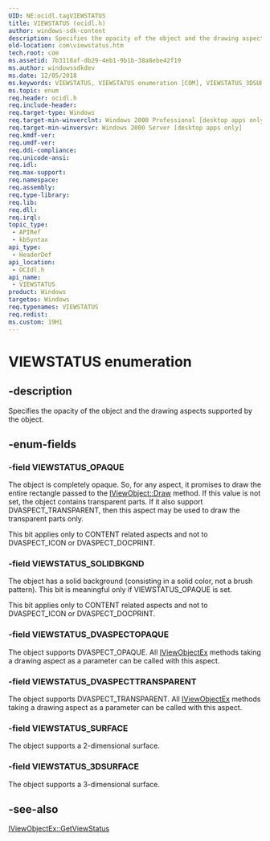 ```yaml
---
UID: NE:ocidl.tagVIEWSTATUS
title: VIEWSTATUS (ocidl.h)
author: windows-sdk-content
description: Specifies the opacity of the object and the drawing aspects supported by the object.
old-location: com\viewstatus.htm
tech.root: com
ms.assetid: 7b3118af-db29-4eb1-9b1b-38a8ebe42f19
ms.author: windowssdkdev
ms.date: 12/05/2018
ms.keywords: VIEWSTATUS, VIEWSTATUS enumeration [COM], VIEWSTATUS_3DSURFACE, VIEWSTATUS_DVASPECTOPAQUE, VIEWSTATUS_DVASPECTTRANSPARENT, VIEWSTATUS_OPAQUE, VIEWSTATUS_SOLIDBKGND, VIEWSTATUS_SURFACE, _ole_VIEWSTATUS, com.viewstatus, ocidl/VIEWSTATUS, ocidl/VIEWSTATUS_3DSURFACE, ocidl/VIEWSTATUS_DVASPECTOPAQUE, ocidl/VIEWSTATUS_DVASPECTTRANSPARENT, ocidl/VIEWSTATUS_OPAQUE, ocidl/VIEWSTATUS_SOLIDBKGND, ocidl/VIEWSTATUS_SURFACE
ms.topic: enum
req.header: ocidl.h
req.include-header: 
req.target-type: Windows
req.target-min-winverclnt: Windows 2000 Professional [desktop apps only]
req.target-min-winversvr: Windows 2000 Server [desktop apps only]
req.kmdf-ver: 
req.umdf-ver: 
req.ddi-compliance: 
req.unicode-ansi: 
req.idl: 
req.max-support: 
req.namespace: 
req.assembly: 
req.type-library: 
req.lib: 
req.dll: 
req.irql: 
topic_type:
 - APIRef
 - kbSyntax
api_type:
 - HeaderDef
api_location:
 - OCIdl.h
api_name:
 - VIEWSTATUS
product: Windows
targetos: Windows
req.typenames: VIEWSTATUS
req.redist: 
ms.custom: 19H1
---
```


# VIEWSTATUS enumeration


## -description


Specifies the opacity of the object and the drawing aspects supported by the object.




## -enum-fields




### -field VIEWSTATUS_OPAQUE

The object is completely opaque. So, for any aspect, it promises to draw the entire rectangle passed to the <a href="https://docs.microsoft.com/windows/desktop/api/oleidl/nf-oleidl-iviewobject-draw">IViewObject::Draw</a> method. If this value is not set, the object contains transparent parts. If it also support DVASPECT_TRANSPARENT, then this aspect may be used to draw the transparent parts only.

This bit applies only to CONTENT related aspects and not to DVASPECT_ICON or DVASPECT_DOCPRINT. 


### -field VIEWSTATUS_SOLIDBKGND

The object has a solid background (consisting in a solid color, not a brush pattern). This bit is meaningful only if VIEWSTATUS_OPAQUE is set.

This bit applies only to CONTENT related aspects and not to DVASPECT_ICON or DVASPECT_DOCPRINT. 


### -field VIEWSTATUS_DVASPECTOPAQUE

The object supports DVASPECT_OPAQUE. All <a href="https://docs.microsoft.com/windows/desktop/api/ocidl/nn-ocidl-iviewobjectex">IViewObjectEx</a> methods taking a drawing aspect as a parameter can be called with this aspect.


### -field VIEWSTATUS_DVASPECTTRANSPARENT

The object supports DVASPECT_TRANSPARENT. All <a href="https://docs.microsoft.com/windows/desktop/api/ocidl/nn-ocidl-iviewobjectex">IViewObjectEx</a> methods taking a drawing aspect as a parameter can be called with this aspect.



### -field VIEWSTATUS_SURFACE

The object supports a 2-dimensional surface.


### -field VIEWSTATUS_3DSURFACE

The object supports a 3-dimensional surface.


## -see-also




<a href="https://docs.microsoft.com/windows/desktop/api/ocidl/nf-ocidl-iviewobjectex-getviewstatus">IViewObjectEx::GetViewStatus</a>
 

 

